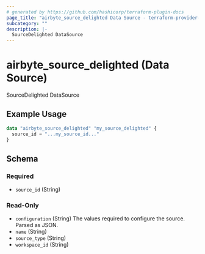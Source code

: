 ```yaml
---
# generated by https://github.com/hashicorp/terraform-plugin-docs
page_title: "airbyte_source_delighted Data Source - terraform-provider-airbyte"
subcategory: ""
description: |-
  SourceDelighted DataSource
---
```


# airbyte_source_delighted (Data Source)

SourceDelighted DataSource

## Example Usage

```terraform
data "airbyte_source_delighted" "my_source_delighted" {
  source_id = "...my_source_id..."
}
```

<!-- schema generated by tfplugindocs -->
## Schema

### Required

- `source_id` (String)

### Read-Only

- `configuration` (String) The values required to configure the source. Parsed as JSON.
- `name` (String)
- `source_type` (String)
- `workspace_id` (String)


